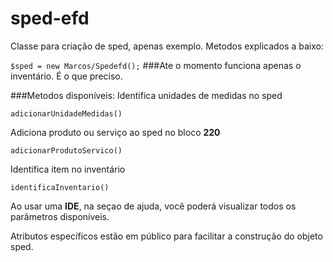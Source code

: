 # sped-efd
Classe para criação de sped, apenas exemplo. Metodos explicados a baixo:

```$sped = new Marcos/Spedefd();```
###Ate o momento funciona apenas o inventário. É o que preciso.

###Metodos disponíveis:
Identifica unidades de medidas no sped 

```adicionarUnidadeMedidas()```

Adiciona produto ou serviço ao sped no bloco **220**

 `adicionarProdutoServico()`

Identifica item no inventário

`identificaInventario()`

Ao usar uma **IDE**, na seçao de ajuda, você poderá visualizar todos os parâmetros disponíveis.

Atributos específicos estão em público para facilitar a construção do objeto sped.
